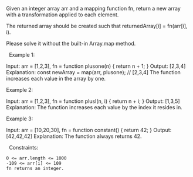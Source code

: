 Given an integer array arr and a mapping function fn, return a new array with a transformation applied to each element.

The returned array should be created such that returnedArray[i] = fn(arr[i], i).

Please solve it without the built-in Array.map method.

 
Example 1:

Input: arr = [1,2,3], fn = function plusone(n) { return n + 1; }
Output: [2,3,4]
Explanation:
const newArray = map(arr, plusone); // [2,3,4]
The function increases each value in the array by one. 


Example 2:

Input: arr = [1,2,3], fn = function plusI(n, i) { return n + i; }
Output: [1,3,5]
Explanation: The function increases each value by the index it resides in.


Example 3:

Input: arr = [10,20,30], fn = function constant() { return 42; }
Output: [42,42,42]
Explanation: The function always returns 42.


 
Constraints:


	0 <= arr.length <= 1000
	-109 <= arr[i] <= 109
	fn returns an integer.

